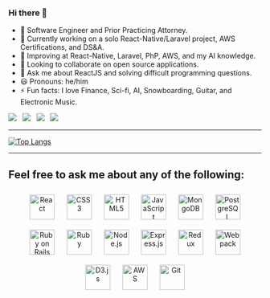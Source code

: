 ### Hi there 👋

- :necktie: Software Engineer and Prior Practicing Attorney.
- :house_with_garden: Currently working on a solo React-Native/Laravel project, AWS Certifications, and DS&A.
- 🌱 Improving at React-Native, Laravel, PhP, AWS, and my AI knowledge. 
- 👯 Looking to collaborate on open source applications. 
- 💬 Ask me about ReactJS and solving difficult programming questions. 
- :smiley: Pronouns: he/him
- ⚡ Fun facts: I love Finance, Sci-fi, AI, Snowboarding, Guitar, and Electronic Music. 

<a href="https://www.justindiner.com/"><img src="https://img.shields.io/badge/Portfolio-343434?style=for-the-badge&logo=circleci&logoColor=white" /></a> &nbsp; <a href="https://www.linkedin.com/in/justin-diner/"><img src="https://img.shields.io/badge/LinkedIn-0077B5?style=for-the-badge&logo=linkedin&logoColor=white&count_private=true" /></a> &nbsp; <a href="https://leetcode.com/dinerj/"><img src="https://img.shields.io/badge/-LeetCode-FFA116?style=for-the-badge&logo=LeetCode&logoColor=black"/></a> &nbsp; <a href="https://twitter.com/IntoCode"><img src="https://img.shields.io/badge/Twitter-1DA1F2?style=for-the-badge&logo=twitter&logoColor=white"/></a>

---
[![Top Langs](https://github-readme-stats.vercel.app/api/top-langs/?username=Justin-Diner&size_weight=0.5&count_weight=0.5)](https://github.com/anuraghazra/github-readme-stats)&nbsp; &nbsp; &nbsp; 

---

## Feel free to ask me about any of the following: 

<div align="center">  
<a href="https://reactjs.org/" target="_blank"><img style="margin: 10px" src="https://profilinator.rishav.dev/skills-assets/react-original-wordmark.svg" alt="React" height="50" /></a>  
<a href="https://www.w3schools.com/css/" target="_blank"><img style="margin: 10px" src="https://profilinator.rishav.dev/skills-assets/css3-original-wordmark.svg" alt="CSS3" height="50" /></a>  
<a href="https://en.wikipedia.org/wiki/HTML5" target="_blank"><img style="margin: 10px" src="https://profilinator.rishav.dev/skills-assets/html5-original-wordmark.svg" alt="HTML5" height="50" /></a>  
<a href="https://www.javascript.com/" target="_blank"><img style="margin: 10px" src="https://profilinator.rishav.dev/skills-assets/javascript-original.svg" alt="JavaScript" height="50" /></a>  
<a href="https://www.mongodb.com/" target="_blank"><img style="margin: 10px" src="https://profilinator.rishav.dev/skills-assets/mongodb-original-wordmark.svg" alt="MongoDB" height="50" /></a>  
<a href="https://www.postgresql.org/" target="_blank"><img style="margin: 10px" src="https://profilinator.rishav.dev/skills-assets/postgresql-original-wordmark.svg" alt="PostgreSQL" height="50" /></a>  
<a href="https://rubyonrails.org/" target="_blank"><img style="margin: 10px" src="https://profilinator.rishav.dev/skills-assets/rails-original-wordmark.svg" alt="Ruby on Rails" height="50" /></a>  
<a href="https://www.ruby-lang.org/en/" target="_blank"><img style="margin: 10px" src="https://profilinator.rishav.dev/skills-assets/ruby-original-wordmark.svg" alt="Ruby" height="50" /></a>  
<a href="https://nodejs.org/" target="_blank"><img style="margin: 10px" src="https://profilinator.rishav.dev/skills-assets/nodejs-original-wordmark.svg" alt="Node.js" height="50" /></a>  
<a href="https://expressjs.com/" target="_blank"><img style="margin: 10px" src="https://profilinator.rishav.dev/skills-assets/express-original-wordmark.svg" alt="Express.js" height="50" /></a>  
<a href="https://redux.js.org/" target="_blank"><img style="margin: 10px" src="https://profilinator.rishav.dev/skills-assets/redux-original.svg" alt="Redux" height="50" /></a>
<a href="https://webpack.js.org/" target="_blank"><img style="margin: 10px" src="https://profilinator.rishav.dev/skills-assets/webpack-original.svg" alt="Webpack" height="50" /></a>  
<a href="https://d3js.org/" target="_blank"><img style="margin: 10px" src="https://profilinator.rishav.dev/skills-assets/d3js-original.svg" alt="D3.js" height="50" /></a>  
<a href="https://aws.amazon.com/" target="_blank"><img style="margin: 10px" src="https://profilinator.rishav.dev/skills-assets/amazonwebservices-original-wordmark.svg" alt="AWS" height="50" /></a>  
<a href="https://github.com/" target="_blank"><img style="margin: 10px" src="https://profilinator.rishav.dev/skills-assets/git-scm-icon.svg" alt="Git" height="50" /></a>  
</div>
